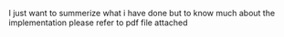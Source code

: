 I just want to summerize what i have done but to know much about the implementation please refer to pdf file attached 
